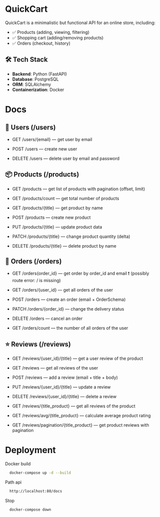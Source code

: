 # QuickCart

QuickCart is a minimalistic but functional API for an online store, including:
- ✅ Products (adding, viewing, filtering)
- ✅ Shopping cart (adding/removing products)
- ✅ Orders (checkout, history)

## 🛠 Tech Stack

- **Backend**: Python (FastAPI)
- **Database**: PostgreSQL
- **ORM**: SQLAlchemy
- **Containerization**: Docker




# Docs
## 👤 Users (/users)

 - GET /users/{email} — get user by email

 - POST /users — create new user

 - DELETE /users — delete user by email and password

## 📦 Products (/products)

 - GET /products — get list of products with pagination (offset, limit)

 - GET /products/count — get total number of products

 - GET /products/{title} — get product by name

 - POST /products — create new product

 - PUT /products/{title} — update product data

 - PATCH /products/{title} — change product quantity (delta)

 - DELETE /products/{title} — delete product by name

## 🛒 Orders (/orders)

 - GET /orders{order_id} — get order by order_id and email ❗ (possibly route error: / is missing)

 - GET /orders/{user_id} — get all orders of the user

 - POST /orders — create an order (email + OrderSchema)

 - PATCH /orders/{order_id} — change the delivery status

 - DELETE /orders — cancel an order

 - GET /orders/count — the number of all orders of the user

## ⭐ Reviews (/reviews)

 - GET /reviews/{user_id}/{title} — get a user review of the product

 - GET /reviews — get all reviews of the user

 - POST /reviews — add a review (email + title + body)

 - PUT /reviews/{user_id}/{title} — update a review

 - DELETE /reviews/{user_id}/{title} — delete a review

 - GET /reviews/{title_product} — get all reviews of the product

 - GET /reviews/avg/{title_product} — calculate average product rating

 - GET /reviews/pagination/{title_product} — get product reviews with pagination 


# Deployment
Docker build
```bash
  docker-compose up -d --build

```
Path api
```bash
  http://localhost:80/docs
```

Stop 
```bash
  docker-compose down
```
